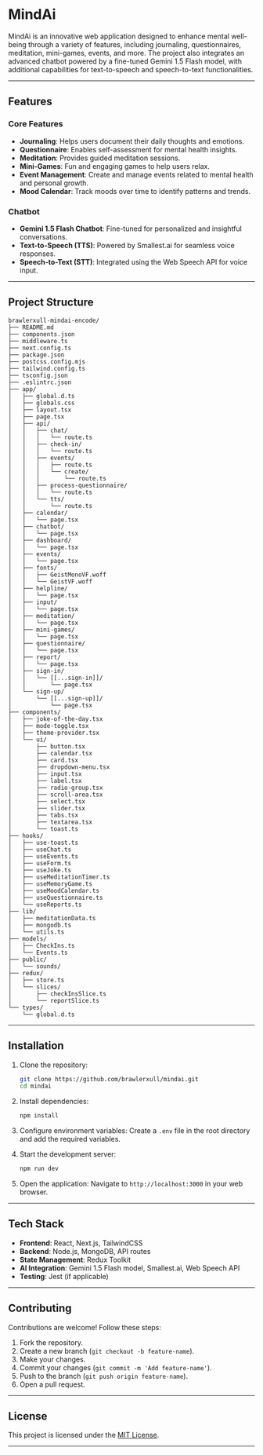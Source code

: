 # MindAi

MindAi is an innovative web application designed to enhance mental well-being through a variety of features, including journaling, questionnaires, meditation, mini-games, events, and more. The project also integrates an advanced chatbot powered by a fine-tuned Gemini 1.5 Flash model, with additional capabilities for text-to-speech and speech-to-text functionalities.

---

## Features

### Core Features

- **Journaling**: Helps users document their daily thoughts and emotions.
- **Questionnaire**: Enables self-assessment for mental health insights.
- **Meditation**: Provides guided meditation sessions.
- **Mini-Games**: Fun and engaging games to help users relax.
- **Event Management**: Create and manage events related to mental health and personal growth.
- **Mood Calendar**: Track moods over time to identify patterns and trends.

### Chatbot

- **Gemini 1.5 Flash Chatbot**: Fine-tuned for personalized and insightful conversations.
- **Text-to-Speech (TTS)**: Powered by Smallest.ai for seamless voice responses.
- **Speech-to-Text (STT)**: Integrated using the Web Speech API for voice input.

---

## Project Structure

```plaintext
brawlerxull-mindai-encode/
├── README.md
├── components.json
├── middleware.ts
├── next.config.ts
├── package.json
├── postcss.config.mjs
├── tailwind.config.ts
├── tsconfig.json
├── .eslintrc.json
├── app/
│   ├── global.d.ts
│   ├── globals.css
│   ├── layout.tsx
│   ├── page.tsx
│   ├── api/
│   │   ├── chat/
│   │   │   └── route.ts
│   │   ├── check-in/
│   │   │   └── route.ts
│   │   ├── events/
│   │   │   ├── route.ts
│   │   │   └── create/
│   │   │       └── route.ts
│   │   ├── process-questionnaire/
│   │   │   └── route.ts
│   │   └── tts/
│   │       └── route.ts
│   ├── calendar/
│   │   └── page.tsx
│   ├── chatbot/
│   │   └── page.tsx
│   ├── dashboard/
│   │   └── page.tsx
│   ├── events/
│   │   └── page.tsx
│   ├── fonts/
│   │   ├── GeistMonoVF.woff
│   │   └── GeistVF.woff
│   ├── helpline/
│   │   └── page.tsx
│   ├── input/
│   │   └── page.tsx
│   ├── meditation/
│   │   └── page.tsx
│   ├── mini-games/
│   │   └── page.tsx
│   ├── questionnaire/
│   │   └── page.tsx
│   ├── report/
│   │   └── page.tsx
│   ├── sign-in/
│   │   └── [[...sign-in]]/
│   │       └── page.tsx
│   └── sign-up/
│       └── [[...sign-up]]/
│           └── page.tsx
├── components/
│   ├── joke-of-the-day.tsx
│   ├── mode-toggle.tsx
│   ├── theme-provider.tsx
│   └── ui/
│       ├── button.tsx
│       ├── calendar.tsx
│       ├── card.tsx
│       ├── dropdown-menu.tsx
│       ├── input.tsx
│       ├── label.tsx
│       ├── radio-group.tsx
│       ├── scroll-area.tsx
│       ├── select.tsx
│       ├── slider.tsx
│       ├── tabs.tsx
│       ├── textarea.tsx
│       └── toast.ts
├── hooks/
│   ├── use-toast.ts
│   ├── useChat.ts
│   ├── useEvents.ts
│   ├── useForm.ts
│   ├── useJoke.ts
│   ├── useMeditationTimer.ts
│   ├── useMemoryGame.ts
│   ├── useMoodCalendar.ts
│   ├── useQuestionnaire.ts
│   └── useReports.ts
├── lib/
│   ├── meditationData.ts
│   ├── mongodb.ts
│   └── utils.ts
├── models/
│   ├── CheckIns.ts
│   └── Events.ts
├── public/
│   └── sounds/
├── redux/
│   ├── store.ts
│   └── slices/
│       ├── checkInsSlice.ts
│       └── reportSlice.ts
└── types/
    └── global.d.ts
```

---

## Installation

1. Clone the repository:

   ```bash
   git clone https://github.com/brawlerxull/mindai.git
   cd mindai
   ```

2. Install dependencies:

   ```bash
   npm install
   ```

3. Configure environment variables:
   Create a `.env` file in the root directory and add the required variables.

4. Start the development server:

   ```bash
   npm run dev
   ```

5. Open the application:
   Navigate to `http://localhost:3000` in your web browser.

---

## Tech Stack

- **Frontend**: React, Next.js, TailwindCSS
- **Backend**: Node.js, MongoDB, API routes
- **State Management**: Redux Toolkit
- **AI Integration**: Gemini 1.5 Flash model, Smallest.ai, Web Speech API
- **Testing**: Jest (if applicable)

---

## Contributing

Contributions are welcome! Follow these steps:

1. Fork the repository.
2. Create a new branch (`git checkout -b feature-name`).
3. Make your changes.
4. Commit your changes (`git commit -m 'Add feature-name'`).
5. Push to the branch (`git push origin feature-name`).
6. Open a pull request.

---

## License

This project is licensed under the [MIT License](LICENSE).

---

